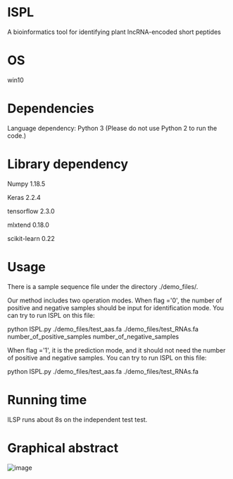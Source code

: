 # ISPL

A bioinformatics tool for identifying plant lncRNA-encoded short peptides

# OS
win10

# Dependencies
Language dependency: Python 3 (Please do not use Python 2 to run the code.)

# Library dependency

Numpy 1.18.5

Keras 2.2.4

tensorflow 2.3.0

mlxtend 0.18.0

scikit-learn 0.22

# Usage
There is a sample sequence file under the directory ./demo_files/.

Our method includes two operation modes. When flag ='0', the number of positive and negative samples should be input for identification mode. You can try to run ISPL on this file:

python ISPL.py ./demo_files/test_aas.fa ./demo_files/test_RNAs.fa number_of_positive_samples number_of_negative_samples


When flag ='1', it is the prediction mode, and it should not need the number of positive and negative samples. You can try to run ISPL on this file:

python ISPL.py ./demo_files/test_aas.fa ./demo_files/test_RNAs.fa


# Running time

ILSP runs about 8s on the independent test test.

# Graphical abstract

![image](https://github.com/zzssyy/bioinformatics/blob/master/Graphical-abstract.png)
